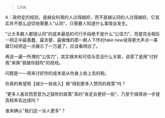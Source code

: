 > Link: 

A：政府定的规则，是越会利用的人过得越好，而不是越认同的人过得越好。它其实并不那么迫切地需要人“认同“，只需要人知道什么事情会发生。

"让大多数人都很认同"的成本最低的可行手段绝不是什么”公信力”，而是完全相反一把正中最愚蠢、最贪婪、最傲慢的那一群人下怀的fake new说得更大声点一美媒已经把这一点展示了一万遍了，应该看明白了。

再说一遍一所渭的“公信力”，其实根本和可信与否没什么关联，说穿了是用"讨好我"来换"我替你鼓吹"的把戏。

问题是一—用来讨好你的成本是从你身上收上去的税。

你真的希望用【減少一些收入】換“得到更多人赞同的政策"吗？

“更多人喜欢而愿意为之鼓吹的政策"真的”肯定会更好一些“，乃至于值得进一步提高税率去达成吗？

谁来确认"我们这一派人更多"？
